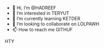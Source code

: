 - 👋 Hi, I’m @HADREEF
- 👀 I’m interested in TERYUT
- 🌱 I’m currently learning KETDER
- 💞️ I’m looking to collaborate on LOLPAWH
- 📫 How to reach me GITHUF

<!---
HADREEF/HADREEF is a ✨ special ✨ repository because its `README.md` (this file) appears on your GitHub profile.
You can click the Preview link to take a look at your changes.
--->HTY
